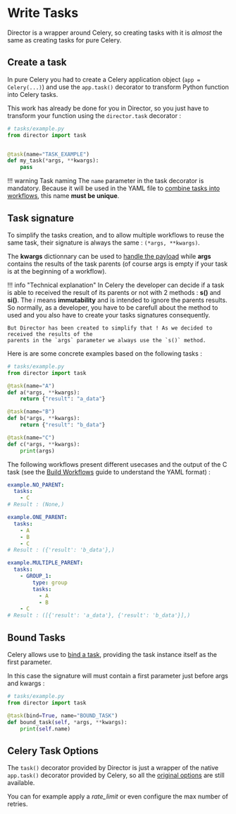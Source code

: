# Write Tasks

Director is a wrapper around Celery, so creating tasks with it is *almost* the same
as creating tasks for pure Celery.

## Create a task

In pure Celery you had to create a Celery application object (`app = Celery(...)`) and use
the `app.task()` decorator to transform Python function into Celery tasks.

This work has already be done for you in Director, so you just have to transform your function
using the `director.task` decorator :

```python
# tasks/example.py
from director import task


@task(name="TASK_EXAMPLE")
def my_task(*args, **kwargs):
    pass
```

!!! warning Task naming
    The `name` parameter in the task decorator is mandatory. Because it will be used in the YAML
    file to [combine tasks into workflows](build-workflows.md), this name **must be unique**.

## Task signature

To simplify the tasks creation, and to allow multiple workflows to reuse the same task, their
signature is always the same : `(*args, **kwargs)`.

The **kwargs** dictionnary can be used to [handle the payload](use-payload.md#handle-payload)
while **args** contains the results of the task parents (of course args is empty if your task
is at the beginning of a workflow).

!!! info "Technical explanation"
    In Celery the developer can decide if a task is able to received the result of its parents or
    not with 2 methods : **s()** and **si()**. The *i* means **immutability** and
    is intended to ignore the parents results. So normally, as a developer, you
    have to be carefull about the method to used and you also have to create your tasks signatures
    consequently.

    But Director has been created to simplify that ! As we decided to received the results of the
    parents in the `args` parameter we always use the `s()` method.

Here is are some concrete examples based on the following tasks :

```python
# tasks/example.py
from director import task

@task(name="A")
def a(*args, **kwargs):
    return {"result": "a_data"}

@task(name="B")
def b(*args, **kwargs):
    return {"result": "b_data"}

@task(name="C")
def c(*args, **kwargs):
    print(args)
```

The following workflows present different usecases and the output of the C task (see the
[Build Workflows](build-workflows.md) guide to understand the YAML format) :

```yaml
example.NO_PARENT:
  tasks:
    - C
# Result : (None,)

example.ONE_PARENT:
  tasks:
    - A
    - B
    - C
# Result : ({'result': 'b_data'},)

example.MULTIPLE_PARENT:
  tasks:
    - GROUP_1:
        type: group
        tasks:
          - A
          - B
    - C
# Result : ([{'result': 'a_data'}, {'result': 'b_data'}],)
```

## Bound Tasks

Celery allows use to [bind a task](https://docs.celeryproject.org/en/latest/userguide/tasks.html#bound-tasks),
providing the task instance itself as the first parameter.

In this case the signature will must contain a first parameter just before args and kwargs :

```python
# tasks/example.py
from director import task

@task(bind=True, name="BOUND_TASK")
def bound_task(self, *args, **kwargs):
    print(self.name)
```

## Celery Task Options

The `task()` decorator provided by Director is just a wrapper of the native `app.task()` decorator
provided by Celery, so all the [original options](https://docs.celeryproject.org/en/latest/userguide/tasks.html#list-of-options) are still available.

You can for example apply a *rate_limit* or even configure the max number of retries.